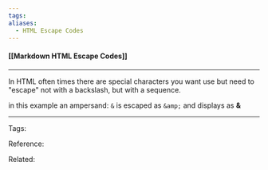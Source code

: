 ```yaml
---
tags:
aliases: 
  - HTML Escape Codes
---
```


#### [[Markdown HTML Escape Codes]]

---

In HTML often times there are special characters you want use but need to "escape" not with a backslash, but with a sequence.

in this example an ampersand: `&` is escaped as `&amp;` and displays as **&amp;**

---
Tags: 

Reference:

Related:

